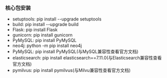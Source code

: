 ### 核心包安装

* setuptools: pip install --upgrade setuptools
* build: pip install --upgrade build 
* Flask: pip install Flask
* gunicorn: pip install gunicorn
* PyMySQL: pip install PyMySQL
* neo4j: python -m pip install neo4j
* PyMySQL: pip install PyMySQL(与MySQL兼容性查看官方文档)
* elasticsearch: pip install elasticsearch==7.11.0(与Elasticsearch兼容性查看官方文档)
* pymilvus: pip install pymilvus(与Milvu兼容性查看官方文档)
